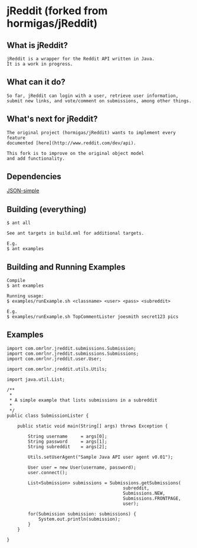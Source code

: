 # jReddit (forked from hormigas/jReddit)

## What is jReddit?

    jReddit is a wrapper for the Reddit API written in Java. 
    It is a work in progress.

## What can it do?

    So far, jReddit can login with a user, retrieve user information, 
    submit new links, and vote/comment on submissions, among other things.

## What's next for jReddit?

    The original project (hormigas/jReddit) wants to implement every feature 
    documented [here](http://www.reddit.com/dev/api).
    
    This fork is to improve on the original object model
    and add functionality.

## Dependencies

[JSON-simple](http://code.google.com/p/json-simple/)

## Building (everything)
    
    $ ant all

    See ant targets in build.xml for additional targets.

    E.g.
    $ ant examples

## Building and Running Examples

    Compile
    $ ant examples

    Running usage:
    $ examples/runExample.sh <classname> <user> <pass> <subreddit> 

    E.g.
    $ examples/runExample.sh TopCommentLister joesmith secret123 pics

## Examples

    import com.omrlnr.jreddit.submissions.Submission;
    import com.omrlnr.jreddit.submissions.Submissions;
    import com.omrlnr.jreddit.user.User;

    import com.omrlnr.jreddit.utils.Utils;

    import java.util.List;

    /**
     *
     * A simple example that lists submissions in a subreddit
     * 
     */
    public class SubmissionLister {

        public static void main(String[] args) throws Exception {

            String username     = args[0];
            String password     = args[1];
            String subreddit    = args[2];

            Utils.setUserAgent("Sample Java API user agent v0.01");

            User user = new User(username, password);
            user.connect();
        
            List<Submission> submissions = Submissions.getSubmissions(
                                                subreddit,
                                                Submissions.NEW,
                                                Submissions.FRONTPAGE,
                                                user);

            for(Submission submission: submissions) {
                System.out.println(submission);
            }
        }

    }


